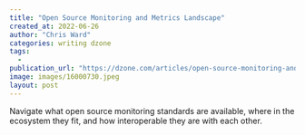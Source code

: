 ```yaml
---
title: "Open Source Monitoring and Metrics Landscape"
created_at: 2022-06-26
author: "Chris Ward"
categories: writing dzone
tags: 
  - 
publication_url: "https://dzone.com/articles/open-source-monitoring-and-metrics-landscape"
image: images/16000730.jpeg
layout: post
---
```

Navigate what open source monitoring standards are available, where in the ecosystem they fit, and how interoperable they are with each other.

